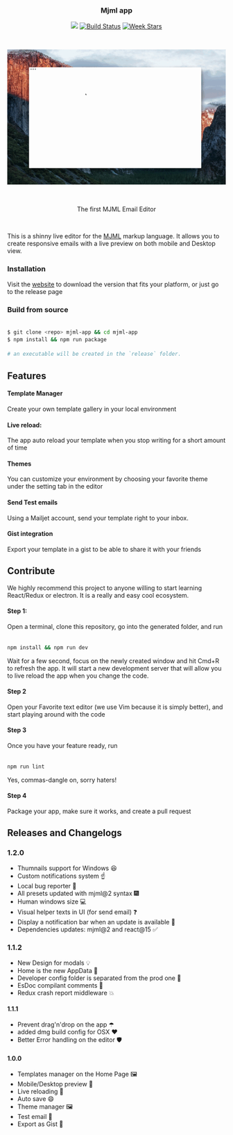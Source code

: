 <h3 align="center">
	Mjml app
</h3>

<p align="center">
  <a href="https://www.codacy.com/app/gbadi/mjml-app"><img src="https://api.codacy.com/project/badge/grade/e53df5057c4f449ca89ce162bb2d8663"/></a>
  <a href="https://travis-ci.org/mjmlio/mjml-app"><img src="http://img.shields.io/travis/mjmlio/mjml-app/master.svg?style=flat-square" alt="Build Status"></a>
  <a href="http://starveller.sigsev.io/mjmlio/mjml-app"><img src="http://starveller.sigsev.io/api/repos/mjmlio/mjml-app/badge" alt="Week Stars"></a>
</p>

<br />

<p align="center">
  <img src="mjml.gif">
</p>

<br />

<p align="center">
	The first MJML Email Editor
</p>

<br />

This is a shinny live editor for the [MJML](https://github.com/mjmlio/mjml) markup language.
It allows you to create responsive emails with a live preview on both mobile and Desktop view.

### Installation

Visit the [website](http://mjmlio.github.io/mjml-app/) to download the version that fits your platform, or just go to the release page

### Build from source

``` bash

$ git clone <repo> mjml-app && cd mjml-app
$ npm install && npm run package

# an executable will be created in the `release` folder.

```

## Features

#### Template Manager
Create your own template gallery in your local environment

#### Live reload:
The app auto reload your template when you stop writing for a short amount of time

#### Themes
You can customize your environment by choosing your favorite theme under the setting tab in the editor

#### Send Test emails
Using a Mailjet account, send your template right to your inbox.

#### Gist integration
Export your template in a gist to be able to share it with your friends

## Contribute
We highly recommend this project to anyone willing to start learning React/Redux or electron. It is a really and easy cool ecosystem.

#### Step 1:
Open a terminal, clone this repository, go into the generated folder, and run
``` bash

npm install && npm run dev

```
Wait for a few second, focus on the newly created window and hit Cmd+R to refresh the app.
It will start a new development server that will allow you to live reload the app when you change the code.

#### Step 2
Open your Favorite text editor (we use Vim because it is simply better), and start playing around with the code

#### Step 3
Once you have your feature ready, run

``` bash

npm run lint

```
Yes, commas-dangle on, sorry haters!

#### Step 4
Package your app, make sure it works, and create a pull request

## Releases and Changelogs

### 1.2.0

 - Thumnails support for Windows :laughing:
 - Custom notifications system :point_up:
 - Local bug reporter :bug:
 - All presets updated with mjml@2 syntax :fireworks:
 - Human windows size :computer:
 - Visual helper texts in UI (for send email) :question:
 - Display a notification bar when an update is available :metal:
 - Dependencies updates: mjml@2 and react@15 :white_check_mark:

### 1.1.2
 - New Design for modals 💡
 - Home is the new AppData 🍊
 - Developer config folder is separated from the prod one 💉
 - EsDoc compilant comments 📄
 - Redux crash report middleware 💥

#### 1.1.1
 - Prevent drag'n'drop on the app ☂
 - added dmg build config for OSX ❤️
 - Better Error handling on the editor 🛡

#### 1.0.0
 - Templates manager on the Home Page 🖼
 - Mobile/Desktop preview 📲
 - Live reloading 🏃
 - Auto save 😄
 - Theme manager 🖼
 - Test email 💬
 - Export as Gist 🍊
